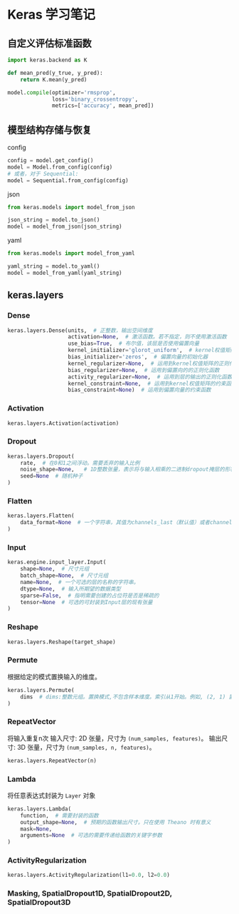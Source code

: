 # Keras 学习笔记

## 自定义评估标准函数

```python
import keras.backend as K

def mean_pred(y_true, y_pred):
    return K.mean(y_pred)

model.compile(optimizer='rmsprop',
              loss='binary_crossentropy',
              metrics=['accuracy', mean_pred])
```


## 模型结构存储与恢复

config

```python
config = model.get_config()
model = Model.from_config(config)
# 或者，对于 Sequential:
model = Sequential.from_config(config)
```

json

```python
from keras.models import model_from_json

json_string = model.to_json()
model = model_from_json(json_string)
```

yaml

```python
from keras.models import model_from_yaml

yaml_string = model.to_yaml()
model = model_from_yaml(yaml_string)
```

## keras.layers

### Dense

```python
keras.layers.Dense(units,  # 正整数，输出空间维度
                   activation=None,  # 激活函数。若不指定，则不使用激活函数
                   use_bias=True,  # 布尔值，该层是否使用偏置向量
                   kernel_initializer='glorot_uniform',  # kernel权值矩阵的初始化器
                   bias_initializer='zeros',  # 偏置向量的初始化器
                   kernel_regularizer=None,  # 运用到kernel权值矩阵的正则化函数
                   bias_regularizer=None,  # 运用到偏置向的的正则化函数
                   activity_regularizer=None,  # 运用到层的输出的正则化函数
                   kernel_constraint=None,  # 运用到kernel权值矩阵的约束函数
                   bias_constraint=None)  # 运用到偏置向量的约束函数
```

### Activation

```python
keras.layers.Activation(activation)
```

### Dropout

```python
keras.layers.Dropout(
    rate,  # 在0和1之间浮动。需要丢弃的输入比例
    noise_shape=None,   # 1D整数张量，表示将与输入相乘的二进制dropout掩层的形状
    seed=None  # 随机种子
)
```

### Flatten

```python
keras.layers.Flatten(
    data_format=None  # 一个字符串，其值为channels_last（默认值）或者channels_first
)
```

### Input

```python
keras.engine.input_layer.Input(
    shape=None,  # 尺寸元组
    batch_shape=None,  # 尺寸元组
    name=None,  # 一个可选的层的名称的字符串。
    dtype=None,  # 输入所期望的数据类型
    sparse=False,  # 指明需要创建的占位符是否是稀疏的
    tensor=None  # 可选的可封装到Input层的现有张量
)
```

### Reshape

```python
keras.layers.Reshape(target_shape)
```

### Permute

根据给定的模式置换输入的维度。

```python
keras.layers.Permute(
    dims  # dims:整数元组。置换模式,不包含样本维度。索引从1开始。例如, (2, 1) 置换输入的第一和第二个维度。
)
```

### RepeatVector

将输入重复n次
输入尺寸: 2D 张量，尺寸为 `(num_samples, features)`。
输出尺寸: 3D 张量，尺寸为 `(num_samples, n, features)`。

```python
keras.layers.RepeatVector(n)
```

### Lambda

将任意表达式封装为 `Layer` 对象

```python
keras.layers.Lambda(
    function,  # 需要封装的函数
    output_shape=None,  # 预期的函数输出尺寸。只在使用 Theano 时有意义
    mask=None, 
    arguments=None  # 可选的需要传递给函数的关键字参数
)
```

### ActivityRegularization

```python
keras.layers.ActivityRegularization(l1=0.0, l2=0.0)
```

### Masking, SpatialDropout1D, SpatialDropout2D, SpatialDropout3D